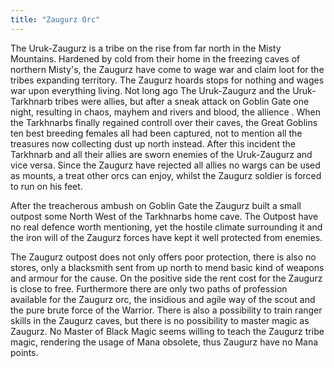 ```yaml
---
title: "Zaugurz Orc"
---
```


The Uruk-Zaugurz is a tribe on the rise from far north in the Misty
Mountains. Hardened by cold from their home in the freezing caves of
northern Misty's, the Zaugurz have come to wage war and claim loot for
the tribes expanding territory. The Zaugurz hoards stops for nothing and
wages war upon everything living. Not long ago The Uruk-Zaugurz and the
Uruk-Tarkhnarb tribes were allies, but after a sneak attack on Goblin
Gate one night, resulting in chaos, mayhem and rivers and blood, the
allience . When the Tarkhnarbs finally regained controll over their
caves, the Great Goblins ten best breeding females all had been
captured, not to mention all the treasures now collecting dust up north
instead. After this incident the Tarkhnarb and all their allies are
sworn enemies of the Uruk-Zaugurz and vice versa. Since the Zaugurz have
rejected all allies no wargs can be used as mounts, a treat other orcs
can enjoy, whilst the Zaugurz soldier is forced to run on his feet.

After the treacherous ambush on Goblin Gate the Zaugurz built a small
outpost some North West of the Tarkhnarbs home cave. The Outpost have no
real defence worth mentioning, yet the hostile climate surrounding it
and the iron will of the Zaugurz forces have kept it well protected from
enemies.

The Zaugurz outpost does not only offers poor protection, there is also
no stores, only a blacksmith sent from up north to mend basic kind of
weapons and armour for the cause. On the positive side the rent cost for
the Zaugurz is close to free. Furthermore there are only two paths of
profession available for the Zaugurz orc, the insidious and agile way of
the scout and the pure brute force of the Warrior. There is also a
possibility to train ranger skills in the Zaugurz caves, but there is no
possibility to master magic as Zaugurz. No Master of Black Magic seems
willing to teach the Zaugurz tribe magic, rendering the usage of Mana
obsolete, thus Zaugurz have no Mana points.